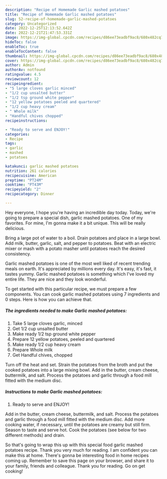 ```yaml
---
description: "Recipe of Homemade Garlic mashed potatoes"
title: "Recipe of Homemade Garlic mashed potatoes"
slug: 52-recipe-of-homemade-garlic-mashed-potatoes
category: Uncategorized
date: 2022-12-25T12:13:52.642Z
date: 2022-12-21T21:47:53.331Z
image: https://img-global.cpcdn.com/recipes/d86ee73eadbf9ac8/680x482cq70/garlic-mashed-potatoes-recipe-main-photo.jpg
hideToc: false
enableToc: true
enableTocContent: false
thumbnail: https://img-global.cpcdn.com/recipes/d86ee73eadbf9ac8/680x482cq70/garlic-mashed-potatoes-recipe-main-photo.jpg
cover: https://img-global.cpcdn.com/recipes/d86ee73eadbf9ac8/680x482cq70/garlic-mashed-potatoes-recipe-main-photo.jpg
author: Admin
authorAv: notfound
ratingvalue: 4.5
reviewcount: 12
recipeingredient:
- "5 large cloves garlic minced"
- "1/2 cup unsalted butter"
- "1/2 tsp ground white pepper"
- "12 yellow potatoes peeled and quartered"
- "1/2 cup heavy cream"
- " Whole milk"
- "Handful chives chopped"
recipeinstructions:

- "Ready to serve and ENJOY!"
categories:
- Recipe
tags:
- garlic
- mashed
- potatoes

katakunci: garlic mashed potatoes 
nutrition: 261 calories
recipecuisine: American
preptime: "PT24M"
cooktime: "PT43M"
recipeyield: "2"
recipecategory: Dinner

---
```



Hey everyone, I hope you're having an incredible day today. Today, we're going to prepare a special dish, garlic mashed potatoes. One of my favorites. For mine, I'm gonna make it a bit unique. This will be really delicious.

Bring a large pot of water to a boil. Drain potatoes and place in a large bowl. Add milk, butter, garlic, salt, and pepper to potatoes. Beat with an electric mixer or mash with a potato masher until potatoes reach the desired consistency.

Garlic mashed potatoes is one of the most well liked of recent trending meals on earth. It's appreciated by millions every day. It's easy, it's fast, it tastes yummy. Garlic mashed potatoes is something which I've loved my entire life. They are nice and they look wonderful.


To get started with this particular recipe, we must prepare a few components. You can cook garlic mashed potatoes using 7 ingredients and 0 steps. Here is how you can achieve that.

<!--inarticleads1-->

##### The ingredients needed to make Garlic mashed potatoes:

1. Take 5 large cloves garlic, minced
1. Get 1/2 cup unsalted butter
1. Make ready 1/2 tsp ground white pepper
1. Prepare 12 yellow potatoes, peeled and quartered
1. Make ready 1/2 cup heavy cream
1. Prepare  Whole milk
1. Get Handful chives, chopped


Turn off the heat and set. Strain the potatoes from the broth and put the cooked potatoes into a large mixing bowl. Add in the butter, cream cheese, buttermilk, and salt. Process the potatoes and garlic through a food mill fitted with the medium disc. 

<!--inarticleads2-->

##### Instructions to make Garlic mashed potatoes:


1. Ready to serve and ENJOY!

Add in the butter, cream cheese, buttermilk, and salt. Process the potatoes and garlic through a food mill fitted with the medium disc. Add more cooking water, if necessary, until the potatoes are creamy but still firm. Season to taste and serve hot. Cook the potatoes (see below for two different methods) and drain. 

So that's going to wrap this up with this special food garlic mashed potatoes recipe. Thank you very much for reading. I am confident you can make this at home. There's gonna be interesting food in home recipes coming up. Remember to save this page on your browser, and share it to your family, friends and colleague. Thank you for reading. Go on get cooking!
